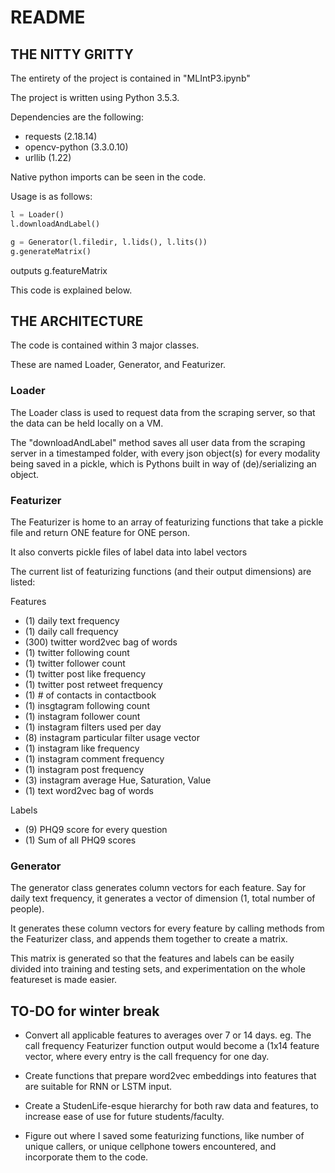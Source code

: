 # README


## THE NITTY GRITTY

The entirety of the project is contained in "MLIntP3.ipynb"

The project is written using Python 3.5.3.

Dependencies are the following:
	
* requests (2.18.14)
* opencv-python (3.3.0.10)
* urllib (1.22)

Native python imports can be seen in the code.

Usage is as follows:

```python
l = Loader()
l.downloadAndLabel()

g = Generator(l.filedir, l.lids(), l.lits())
g.generateMatrix()
```

outputs g.featureMatrix


This code is explained below.


## THE ARCHITECTURE

The code is contained within 3 major classes.

These are named Loader, Generator, and Featurizer.

### Loader

The Loader class is used to request data from the scraping server, so that the 
data can be held locally on a VM.

The "downloadAndLabel" method saves all user data from the scraping server in a 
timestamped folder, with every json object(s) for every modality being saved in
a pickle, which is Pythons built in way of (de)/serializing an object.

### Featurizer

The Featurizer is home to an array of featurizing functions that take a pickle 
file and return ONE feature for ONE person.

It also converts pickle files of label data into label vectors

The current list of featurizing functions (and their output dimensions) are 
listed:

Features

* (1) daily text frequency
* (1) daily call frequency
* (300) twitter word2vec bag of words
* (1) twitter following count
* (1) twitter follower count
* (1) twitter post like frequency
* (1) twitter post retweet frequency
* (1) # of contacts in contactbook
* (1) insgtagram following count
* (1) instagram follower count
* (1) instagram filters used per day
* (8) instagram particular filter usage vector  
* (1) instagram like frequency
* (1) instagram comment frequency
* (1) instagram post frequency
* (3) instagram average Hue, Saturation, Value
* (1) text word2vec bag of words

Labels

* (9) PHQ9 score for every question
* (1) Sum of all PHQ9 scores

### Generator

The generator class generates column vectors for each feature. Say for daily text
frequency, it generates a vector of dimension (1, total number of people). 

It generates these column vectors for every feature by calling methods from the
Featurizer class, and appends them together to create a matrix.

This matrix is generated so that the features and labels can be easily divided
into training and testing sets, and experimentation on the whole featureset
is made easier. 



## TO-DO for winter break

* Convert all applicable features to averages over 7 or 14 days.
eg. The call frequency Featurizer function output would become a (1x14 
feature vector, where every entry is the call frequency for one day.

* Create functions that prepare word2vec embeddings into features that are 
suitable for RNN or LSTM input.

* Create a StudenLife-esque hierarchy for both raw data and features, to
increase ease of use for future students/faculty.  

* Figure out where I saved some featurizing functions, like number of unique
callers, or unique cellphone towers encountered, and incorporate them to the
code. 














 
